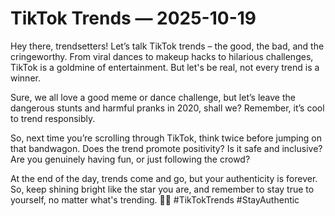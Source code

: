 # TikTok Trends — 2025-10-19

Hey there, trendsetters! Let’s talk TikTok trends – the good, the bad, and the cringeworthy. From viral dances to makeup hacks to hilarious challenges, TikTok is a goldmine of entertainment. But let's be real, not every trend is a winner. 

Sure, we all love a good meme or dance challenge, but let’s leave the dangerous stunts and harmful pranks in 2020, shall we? Remember, it’s cool to trend responsibly. 

So, next time you’re scrolling through TikTok, think twice before jumping on that bandwagon. Does the trend promote positivity? Is it safe and inclusive? Are you genuinely having fun, or just following the crowd? 

At the end of the day, trends come and go, but your authenticity is forever. So, keep shining bright like the star you are, and remember to stay true to yourself, no matter what's trending. 💫✨ #TikTokTrends #StayAuthentic